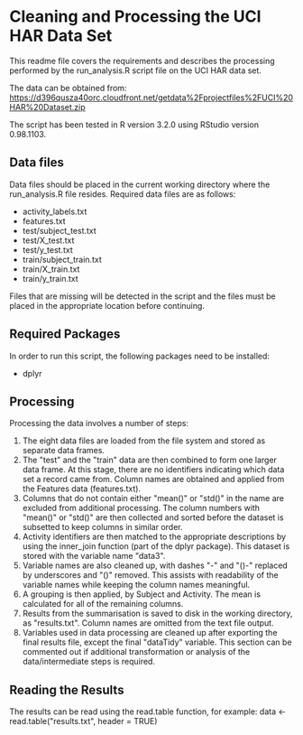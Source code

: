 
# Cleaning and Processing the UCI HAR Data Set
This readme file covers the requirements and describes the processing performed by the run_analysis.R script file on the UCI HAR data set.

The data can be obtained from: https://d396qusza40orc.cloudfront.net/getdata%2Fprojectfiles%2FUCI%20HAR%20Dataset.zip

The script has been tested in R version 3.2.0 using RStudio version 0.98.1103.

## Data files
Data files should be placed in the current working directory where the run_analysis.R file resides. Required data files are as follows:
* activity_labels.txt
* features.txt
* test/subject_test.txt
* test/X_test.txt
* test/y_test.txt
* train/subject_train.txt
* train/X_train.txt
* train/y_train.txt

Files that are missing will be detected in the script and the files must be placed in the appropriate location before continuing.

## Required Packages
In order to run this script, the following packages need to be installed:
* dplyr

## Processing
Processing the data involves a number of steps:

1. The eight data files are loaded from the file system and stored as separate data frames.
2. The "test" and the "train" data are then combined to form one larger data frame. At this stage, there are no identifiers indicating which data set a record came from. Column names are obtained and applied from the Features data (features.txt).
3. Columns that do not contain either "mean()" or "std()" in the name are excluded from additional processing. The column numbers with "mean()" or "std()" are then collected and sorted before the dataset is subsetted to keep columns in similar order.
4. Activity identifiers are then matched to the appropriate descriptions by using the inner_join function (part of the dplyr package). This dataset is stored with the variable name "data3".
5. Variable names are also cleaned up, with dashes "-" and "()-" replaced by underscores and "()" removed. This assists with readability of the variable names while keeping the column names meaningful.
6. A grouping is then applied, by Subject and Activity. The mean is calculated for all of the remaining columns.
7. Results from the summarisation is saved to disk in the working directory, as "results.txt". Column names are omitted from the text file output.
8. Variables used in data processing are cleaned up after exporting the final results file, except the final "dataTidy" variable. This section can be commented out if additional transformation or analysis of the data/intermediate steps is required.


## Reading the Results
The results can be read using the read.table function, for example:
data <- read.table("results.txt", header = TRUE)